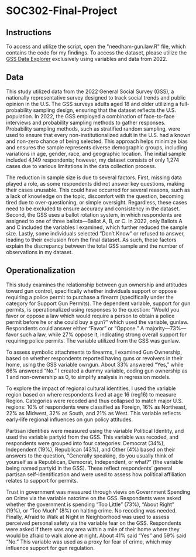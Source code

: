 # SOC302-Final-Project
## **Instructions**
To access and utilize the script, open the "needham-gun.law.R" file, which contains the code for my findings. To access the dataset, please utilize the [GSS Data Explorer](https://gssdataexplorer.norc.org/variables/vfilter) exclusively using variables and data from 2022. 

## **Data**
This study utilized data from the 2022 General Social Survey (GSS), a nationally representative survey designed to track social trends and public opinion in the U.S. The GSS surveys adults aged 18 and older utilizing a full-probability sampling design, ensuring that the dataset reflects the U.S. population. In 2022, the GSS employed a combination of face-to-face interviews and probability sampling methods to gather responses. Probability sampling methods, such as stratified random sampling, were used to ensure that every non-institutionalized adult in the U.S. had a known and non-zero chance of being selected. This approach helps minimize bias and ensures the sample represents diverse demographic groups, including variations in age, gender, race, and geographic location. The initial sample included 4,149 respondents; however, my dataset consists of only 1,274 cases due to various limitations in the data collection process. 

The reduction in sample size is due to several factors. First, missing data played a role, as some respondents did not answer key questions, making their cases unusable. This could have occurred for several reasons, such as a lack of knowledge on the topic, discomfort with the question, becoming tired due to over-questioning, or simple oversight. Regardless, these cases need to be excluded to ensure accuracy and consistency in the dataset. Second, the GSS uses a ballot rotation system, in which respondents are assigned to one of three ballots—Ballot A, B, or C. In 2022, only Ballots A and C included the variables I examined, which further reduced the sample size. Lastly, some individuals selected “Don’t Know” or refused to answer, leading to their exclusion from the final dataset. As such, these factors explain the discrepancy between the total GSS sample and the number of observations in my dataset. 

## **Operationalization**
This study examines the relationship between gun ownership and attitudes toward gun control, specifically whether individuals support or oppose requiring a police permit to purchase a firearm (specifically under the category for Support Gun Permits). The dependent variable, support for gun permits, is operationalized using responses to the question: “Would you favor or oppose a law which would require a person to obtain a police permit before he or she could buy a gun?” which used the variable, gunlaw. Respondents could answer either “Favor” or “Oppose.” A majority—73%—favor such a law, while 27% oppose it, indicating strong overall support for requiring police permits. The variable utilized from the GSS was gunlaw.

To assess symbolic attachments to firearms, I examined Gun Ownership, based on whether respondents reported having guns or revolvers in their home, using the GSS variable owngun. About 33% answered “Yes,” while 66% answered “No.” I created a dummy variable, coding gun ownership as 1 and non-ownership as 0, to simplify analysis in regression models.

To explore the impact of regional cultural identities, I used the variable region based on where respondents lived at age 16 (reg16) to measure Region. Categories were recoded and thus collapsed to match major U.S. regions: 10% of respondents were classified as Foreign, 16% as Northeast, 22% as Midwest, 32% as South, and 21% as West. This variable reflects early-life regional influences on gun policy attitudes.

Partisan identities were measured using the variable Political Identity, and used the variable partyid from the GSS. This variable was recoded, and respondents were grouped into four categories: Democrat (34%), Independent (19%), Republican (43%), and Other (4%) based on their answers to the question, “Generally speaking, do you usually think of yourself as a Republican, Democrat, Independent, or what?” (the variable being named partyid in the GSS). These reflect respondents’ general partisan self-identification and were used to assess how political affiliation relates to support for permits.

Trust in government was measured through views on Government Spending on Crime via the variable natcrime on the GSS. Respondents were asked whether the government is spending “Too Little” (73%), “About Right” (19%), or “Too Much” (8%) on halting crime. No recoding was needed. Finally, Afraid to Walk at Night in Neighborhood was used to assess perceived personal safety via the variable fear on the GSS. Respondents were asked if there was any area within a mile of their home where they would be afraid to walk alone at night. About 41% said “Yes” and 59% said “No.” This variable was used as a proxy for fear of crime, which may influence support for gun regulation.

